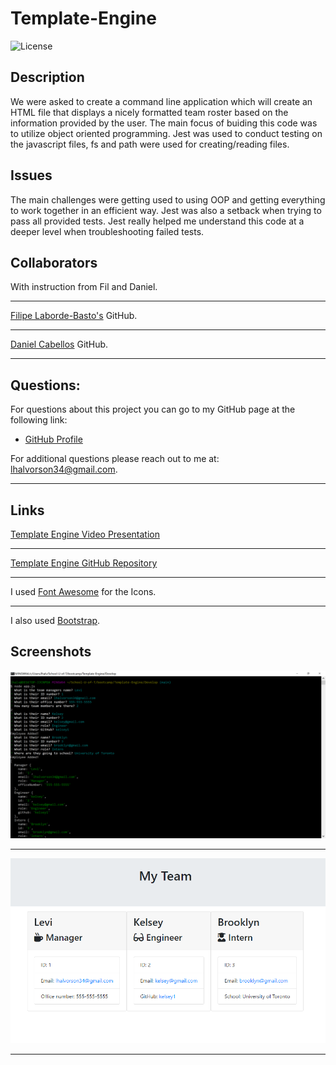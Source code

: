 # Template-Engine

![License](https://img.shields.io/badge/license-MIT-blue.svg "License Badge")

## Description

We were asked to create a command line application which will create an HTML file that displays a nicely formatted team roster based on the information provided by the user. The main focus of buiding this code was to utilize object oriented programming. Jest was used to conduct testing on the javascript files, fs and path were used for creating/reading files.

## Issues

The main challenges were getting used to using OOP and getting everything to work together in an efficient way. Jest was also a setback when trying to pass all provided tests. Jest really helped me understand this code at a deeper level when troubleshooting failed tests.

## Collaborators

With instruction from Fil and Daniel.

---

[Filipe Laborde-Basto's](https://github.com/c0dehot) GitHub.

---

[Daniel Cabellos](https://github.com/shibeknight) GitHub.

---

## Questions:

For questions about this project you can go to my GitHub page at the following link:

- [GitHub Profile](https://github.com/Halvosaurus34)

For additional questions please reach out to me at: lhalvorson34@gmail.com.

---

## Links

[Template Engine Video Presentation](https://drive.google.com/file/d/1HFWV4gni13xcPLAIDkZO8lgTiO9KZ8ke/view?usp=sharing)

---

[Template Engine GitHub Repository](https://github.com/Halvosaurus34/Template-Engine)

---

I used [Font Awesome](https://fontawesome.com/) for the Icons.

---

I also used [Bootstrap](https://getbootstrap.com/).

## Screenshots

![Website Screenshot](./Develop/assets/screenshot.PNG)

---

![Website Screenshot](./Develop/assets/HTMLscreenshot.PNG)

---
